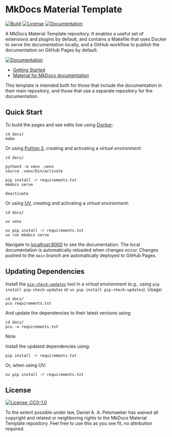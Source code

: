 # MkDocs Material Template
[![Build][github-build-badge]][github-build]
[![License][license-badge]][license]
[![Documentation][documentation-badge]][documentation]

A MkDocs Material Template repository. It enables a useful set of extensions and plugins by default, and contains a Makefile that uses Docker to serve the documentation locally, and a GitHub workflow to publish the documentation on GitHub Pages by default.

[![Documentation][documentation-button]][documentation]

- [Getting Started][documentation]
- [Material for MkDocs documentation](https://squidfunk.github.io/mkdocs-material/)

This template is intended both for those that include the documentation in their main repository, and those that use a separate repository for the documentation.


## Quick Start
To build the pages and see edits live using [Docker](https://www.docker.com/):

```shell
cd docs/
make
```

Or using [Python 3](https://www.python.org/), creating and activating a _virtual environment_:

```shell
cd docs/

python3 -m venv .venv
source .venv/bin/activate

pip install -r requirements.txt
mkdocs serve

deactivate
```

Or using [UV](https://docs.astral.sh/uv/), creating and activating a _virtual environment_:

```shell
cd docs/

uv venv

uv pip install -r requirements.txt
uv run mkdocs serve
```

Navigate to [localhost:8000](http://localhost:8000/) to see the documentation.
The local documentation is automatically reloaded when changes occur.
Changes pushed to the `main` branch are automatically deployed to GitHub Pages.


## Updating Dependencies
Install the [`pip-check-updates`](https://pypi.org/project/pip-check-updates/) tool in a _virtual environment_ (e.g., using `pip install pip-check-updates` or `uv pip install pip-check-updates`). Usage:

```shell
cd docs/
pcu requirements.txt
```

And update the dependencies to their latest versions using:

```shell
cd docs/
pcu -u requirements.txt
```

> [!NOTE]
> Install the updated dependencies using:
>
> ```shell
> pip install -r requirements.txt
> ```
>
> Or, when using UV:
>
> ```shell
> uv pip install -r requirements.txt
> ```


## License
[![License: CC0-1.0](https://licensebuttons.net/p/zero/1.0/88x31.png)](http://creativecommons.org/publicdomain/zero/1.0/)

To the extent possible under law, Daniel A. A. Pelsmaeker has waived all copyright and related or neighboring rights to the MkDocs Material Template repository. Feel free to use this as you see fit, no attribution required.

[github-build-badge]: https://img.shields.io/github/actions/workflow/status/Virtlink/mkdocs-material-template/documentation.yml
[github-build]: https://github.com/Virtlink/mkdocs-material-template/actions
[license-badge]: https://img.shields.io/github/license/Virtlink/mkdocs-material-template
[license]: https://github.com/Virtlink/mkdocs-material-template/blob/master/LICENSE
[documentation-badge]: https://img.shields.io/badge/docs-latest-brightgreen
[documentation]: https://pelsmaeker.net/mkdocs-material-template/
[documentation-button]: https://img.shields.io/badge/Documentation-blue?style=for-the-badge&logo=googledocs&logoColor=white
